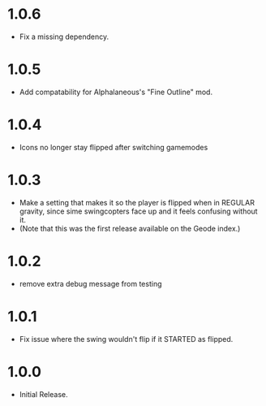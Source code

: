 # 1.0.6
* Fix a missing dependency.

# 1.0.5
* Add compatability for Alphalaneous's "Fine Outline" mod.

# 1.0.4
* Icons no longer stay flipped after switching gamemodes

# 1.0.3
* Make a setting that makes it so the player is flipped when in REGULAR gravity, since sime swingcopters face up and it feels confusing without it.
* (Note that this was the first release available on the Geode index.)

# 1.0.2
* remove extra debug message from testing

# 1.0.1
* Fix issue where the swing wouldn't flip if it STARTED as flipped.

# 1.0.0
* Initial Release.
